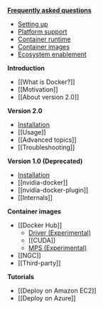 [**Frequently asked questions**](Home)
* [Setting up](Frequently-Asked-Questions#setting-up)
* [Platform support](Frequently-Asked-Questions#platform-support)
* [Container runtime](Frequently-Asked-Questions#container-runtime)
* [Container images](Frequently-Asked-Questions#container-images)
* [Ecosystem enablement](Frequently-Asked-Questions#ecosystem-enablement)

**Introduction**
* [[What is Docker?]]
* [[Motivation]]
* [[About version 2.0]]

**Version 2.0**
* [Installation](Installation-(version-2.0))
* [[Usage]]
* [[Advanced topics]]
* [[Troubleshooting]]

**Version 1.0 (Deprecated)**
* [Installation](Installation-(version-1.0))
* [[nvidia-docker]]
* [[nvidia-docker-plugin]]
* [[Internals]]

**Container images**
* [[Docker Hub]]
  * [Driver (Experimental)](Driver-containers-(Beta))
  * [[CUDA]]
  * [MPS (Experimental)](MPS-(EXPERIMENTAL))
* [[NGC]]
* [[Third-party]]

**Tutorials**
* [[Deploy on Amazon EC2]]
* [[Deploy on Azure]]
